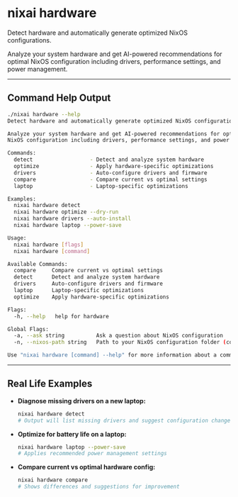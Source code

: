 # nixai hardware

Detect hardware and automatically generate optimized NixOS configurations.

Analyze your system hardware and get AI-powered recommendations for optimal NixOS configuration including drivers, performance settings, and power management.

---

## Command Help Output

```sh
./nixai hardware --help
Detect hardware and automatically generate optimized NixOS configurations.

Analyze your system hardware and get AI-powered recommendations for optimal
NixOS configuration including drivers, performance settings, and power management.

Commands:
  detect                  - Detect and analyze system hardware
  optimize                - Apply hardware-specific optimizations
  drivers                 - Auto-configure drivers and firmware
  compare                 - Compare current vs optimal settings
  laptop                  - Laptop-specific optimizations

Examples:
  nixai hardware detect
  nixai hardware optimize --dry-run
  nixai hardware drivers --auto-install
  nixai hardware laptop --power-save

Usage:
  nixai hardware [flags]
  nixai hardware [command]

Available Commands:
  compare     Compare current vs optimal settings
  detect      Detect and analyze system hardware
  drivers     Auto-configure drivers and firmware
  laptop      Laptop-specific optimizations
  optimize    Apply hardware-specific optimizations

Flags:
  -h, --help   help for hardware

Global Flags:
  -a, --ask string          Ask a question about NixOS configuration
  -n, --nixos-path string   Path to your NixOS configuration folder (containing flake.nix or configuration.nix)

Use "nixai hardware [command] --help" for more information about a command.
```

---

## Real Life Examples

- **Diagnose missing drivers on a new laptop:**
  ```sh
  nixai hardware detect
  # Output will list missing drivers and suggest configuration changes
  ```
- **Optimize for battery life on a laptop:**
  ```sh
  nixai hardware laptop --power-save
  # Applies recommended power management settings
  ```
- **Compare current vs optimal hardware config:**
  ```sh
  nixai hardware compare
  # Shows differences and suggestions for improvement
  ```
